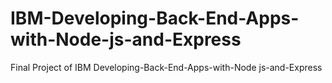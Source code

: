 # IBM-Developing-Back-End-Apps-with-Node-js-and-Express
Final Project of IBM Developing-Back-End-Apps-with-Node js-and-Express

